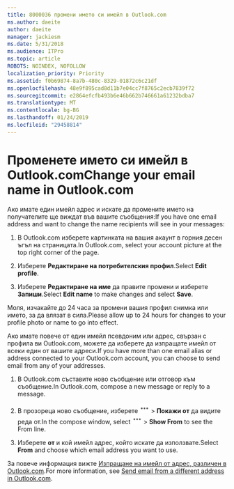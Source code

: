 ```yaml
---
title: 8000036 промени името си имейл в Outlook.com
ms.author: daeite
author: daeite
manager: jackiesm
ms.date: 5/31/2018
ms.audience: ITPro
ms.topic: article
ROBOTS: NOINDEX, NOFOLLOW
localization_priority: Priority
ms.assetid: f0b69874-8a7b-480c-8329-01872c6c21df
ms.openlocfilehash: 48e9f895cad8d11b7e04cc7f8765c2ecb7839f72
ms.sourcegitcommit: e2864efcfb493b6e46b662b746661a61232bdba7
ms.translationtype: MT
ms.contentlocale: bg-BG
ms.lasthandoff: 01/24/2019
ms.locfileid: "29458814"
---
```

# <a name="change-your-email-name-in-outlookcom"></a><span data-ttu-id="f7e93-102">Променете името си имейл в Outlook.com</span><span class="sxs-lookup"><span data-stu-id="f7e93-102">Change your email name in Outlook.com</span></span>

<span data-ttu-id="f7e93-103">Ако имате един имейл адрес и искате да промените името на получателите ще виждат във вашите съобщения:</span><span class="sxs-lookup"><span data-stu-id="f7e93-103">If you have one email address and want to change the name recipients will see in your messages:</span></span>
  
1. <span data-ttu-id="f7e93-104">В Outlook.com изберете картинката на вашия акаунт в горния десен ъгъл на страницата.</span><span class="sxs-lookup"><span data-stu-id="f7e93-104">In Outlook.com, select your account picture at the top right corner of the page.</span></span>
    
2. <span data-ttu-id="f7e93-105">Изберете **Редактиране на потребителския профил**.</span><span class="sxs-lookup"><span data-stu-id="f7e93-105">Select **Edit profile**.</span></span> 
    
3. <span data-ttu-id="f7e93-106">Изберете **Редактиране на име** да правите промени и изберете **Запиши**.</span><span class="sxs-lookup"><span data-stu-id="f7e93-106">Select **Edit name** to make changes and select **Save**.</span></span> 
    
<span data-ttu-id="f7e93-107">Моля, изчакайте до 24 часа за промени вашия профил снимка или името, за да влязат в сила.</span><span class="sxs-lookup"><span data-stu-id="f7e93-107">Please allow up to 24 hours for changes to your profile photo or name to go into effect.</span></span>
  
<span data-ttu-id="f7e93-108">Ако имате повече от един имейл псевдоним или адрес, свързан с профила ви Outlook.com, можете да изберете да изпращате имейл от всеки един от вашите адреси.</span><span class="sxs-lookup"><span data-stu-id="f7e93-108">If you have more than one email alias or address connected to your Outlook.com account, you can choose to send email from any of your addresses.</span></span>
  
1. <span data-ttu-id="f7e93-109">В Outlook.com съставите ново съобщение или отговор към съобщение.</span><span class="sxs-lookup"><span data-stu-id="f7e93-109">In Outlook.com, compose a new message or reply to a message.</span></span>
    
2. <span data-ttu-id="f7e93-p101">В прозореца ново съобщение, изберете ![по-икона група действия. ](media/b97ea7cd-eeb0-49c5-a564-7ca2d2e33909.png) \> **Покажи от** да видите реда от.</span><span class="sxs-lookup"><span data-stu-id="f7e93-p101">In the compose window, select ![The More group actions icon.](media/b97ea7cd-eeb0-49c5-a564-7ca2d2e33909.png) \> **Show From** to see the From line.</span></span> 
    
3. <span data-ttu-id="f7e93-112">Изберете **от** и кой имейл адрес, който искате да използвате.</span><span class="sxs-lookup"><span data-stu-id="f7e93-112">Select **From** and choose which email address you want to use.</span></span> 
    
<span data-ttu-id="f7e93-113">За повече информация вижте [Изпращане на имейл от адрес, различен в Outlook.com](https://go.microsoft.com/fwlink/p/?linkid=2001701&amp;clcid=0x409).</span><span class="sxs-lookup"><span data-stu-id="f7e93-113">For more information, see [Send email from a different address in Outlook.com](https://go.microsoft.com/fwlink/p/?linkid=2001701&amp;clcid=0x409).</span></span>
  

